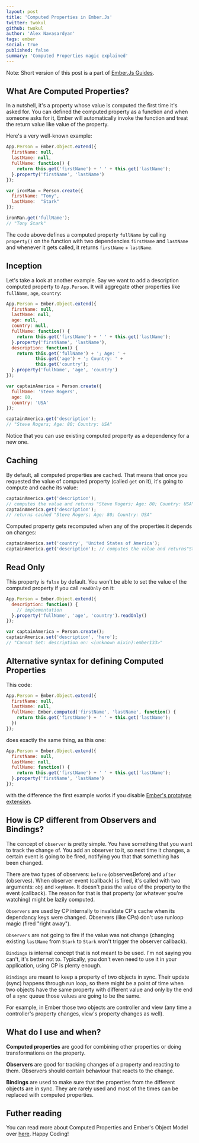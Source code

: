 ```yaml
---
layout: post
title: 'Computed Properties in Ember.Js'
twitter: twokul 
github: twokul 
author: 'Alex Navasardyan'
tags: ember
social: true
published: false
summary: 'Computed Properties magic explained'
---
```


Note: Short version of this post is a part of [Ember.Js
Guides](http://emberjs.com/guides/object-model/computed-properties/).

## What Are Computed Properties?

In a nutshell, it's a property whose value is computed the first time
it's asked for. You can defined the computed property as a function and
when someone asks for it, Ember will automatically invoke the function
and treat the return value like value of the property.

Here's a very well-known example:

```javascript
App.Person = Ember.Object.extend({
  firstName: null,
  lastName: null,
  fullName: function() {
    return this.get('firstName') + ' ' + this.get('lastName');
  }.property('firstName', 'lastName')
});

var ironMan = Person.create({
  firstName: "Tony",
  lastName:  "Stark"
});

ironMan.get('fullName');
// "Tony Stark"
```

The code above defines a computed property `fullName` by calling
`property()` on the function with two dependencies `firstName` and
`lastName` and whenever it gets called, it returns `firstName` + `lastName`.

## Inception

Let's take a look at another example. Say we want to add a description 
computed property to `App.Person`. It will aggregate other properties like
`fullName`, `age`, `country`:

```javascript
App.Person = Ember.Object.extend({
  firstName: null,
  lastName: null,
  age: null,
  country: null,
  fullName: function() {
    return this.get('firstName') + ' ' + this.get('lastName');
  }.property('firstName', 'lastName'),
  description: function() {
    return this.get('fullName') + '; Age: ' +
           this.get('age') + '; Country: ' + 
           this.get('country');
  }.property('fullName', 'age', 'country')
});

var captainAmerica = Person.create({
  fullName: 'Steve Rogers',
  age: 80,
  country: 'USA'
});

captainAmerica.get('description');
// "Steve Rogers; Age: 80; Country: USA"
```

Notice that you can use existing computed property as a dependency for a
new one.

## Caching

By default, all computed properties are cached. That means that once you
requested the value of computed property (called `get` on it), it's going
to compute and cache its value:

```javascript
captainAmerica.get('description');
// computes the value and returns "Steve Rogers; Age: 80; Country: USA"
captainAmerica.get('description');
// returns cached "Steve Rogers; Age: 80; Country: USA"
```

Computed property gets recomputed when any of the properties it depends on changes:

```javascript
captainAmerica.set('country', 'United States of America');
captainAmerica.get('description'); // computes the value and returns"Steve Rogers; Age: 80; Country: United States of America"
```

## Read Only

This property is `false` by default. You won't be able to set the value of
the computed property if you call `readOnly` on it:

```javascript
App.Person = Ember.Object.extend({
  description: function() {
    // implementation
  }.property('fullName', 'age', 'country').readOnly()
});

var captainAmerica = Person.create();
captainAmerica.set('description', 'hero');
// "Cannot Set: description on: <(unknown mixin):ember133>"
```

## Alternative syntax for defining Computed Properties

This code:

```javascript
App.Person = Ember.Object.extend({
  firstName: null,
  lastName: null,
  fullName: Ember.computed('firstName', 'lastName', function() {
    return this.get('firstName') + ' ' + this.get('lastName');
  })
});
```

does exactly the same thing, as this one:

```javascript
App.Person = Ember.Object.extend({
  firstName: null,
  lastName: null,
  fullName: function() {
    return this.get('firstName') + ' ' + this.get('lastName');
  }.property('firstName', 'lastName')
});
```

with the difference the first example works if you disable [Ember's
prototype extension](http://emberjs.com/api/#property_EXTEND_PROTOTYPES).

## How is CP different from Observers and Bindings?

The concept of `observer` is pretty simple. You have something that you want to track the change of. You add an observer to it, so next time it changes, a certain event is going to be fired, notifying you that that something has been changed.

There are two types of observers: `before` (observesBefore) and `after` (observes). When observer event (callback) is fired, it's called with two arguments: `obj` and `keyName`. It doesn't pass the value of the property to the event (callback). The reason for that is that property (or whatever you're watching) might be lazily computed.

`Observers` are used by CP internally to invalidate CP's cache when its dependancy keys were changed. Observers (like CPs) don't use runloop magic (fired "right away").

`Observers` are not going to fire if the value was not change (changing existing `lastName` from `Stark` to `Stark` won't trigger the observer callback).

`Bindings` is internal concept that is not meant to be used. I'm not saying you can't, it's better not to. Typically, you don't even need to use it in your application, using CP is plenty enough.

`Bindings` are meant to keep a property of two objects in sync. Their update (sync) happens through run loop, so there might be a point of time when two objects have the same property with different value and only by the end of a `sync` queue those values are going to be the same.

For example, in Ember those two objects are controller and view (any time a controller's property changes, view's property changes as well).

## What do I use and when?

**Computed properties** are good for combining other properties or doing
transformations on the property.

**Observers** are good for tracking changes of a property and reacting to
them. Observers should contain behaviour that reacts to the change.

**Bindings** are used to make sure that the properties from the different objects
are in sync. They are rarely used and most of the times can be replaced
with computed properties.

## Futher reading

You can read more about Computed Properties and Ember's Object Model
over
[here](http://emberjs.com/guides/object-model/computed-properties/).
Happy Coding!
